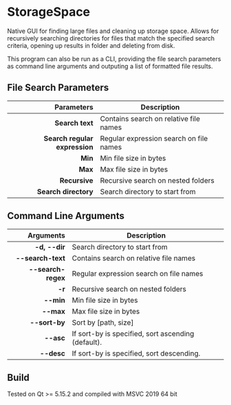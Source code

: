 
# StorageSpace

Native GUI for finding large files and cleaning up storage space. Allows for recursively searching directories for files that match the specified search criteria, opening up results in folder and deleting from disk.

This program can also be run as a CLI, providing the file search parameters as command line arguments and outputing a list of formatted file results.

## File Search Parameters

| Parameters  | Description                                               |
|------------:| ----------------------------------------------------------|
| **Search text** | Contains search on relative file names                |
| **Search regular expression** | Regular expression search on file names |
| **Min** | Min file size in bytes                                        |
| **Max** | Max file size in bytes                                        |
| **Recursive** | Recursive search on nested folders                      |
| **Search directory** | Search directory to start from                   |

## Command Line Arguments

| Arguments   | Description                                               |
|------------:| ----------------------------------------------------------|
| **-d, --dir** | Search directory to start from                          |
| **--search-text** | Contains search on relative file names              |
| **--search-regex** | Regular expression search on file names            |
| **-r** | Recursive search on nested folders                             |
| **--min** | Min file size in bytes                                      |
| **--max** | Max file size in bytes                                      |
| **--sort-by** | Sort by [path, size]                                    |
| **--asc** | If sort-by is specified, sort ascending (default).          |
| **--desc** | If sort-by is specified, sort descending.                  |

## Build

Tested on Qt >= 5.15.2 and compiled with MSVC 2019 64 bit